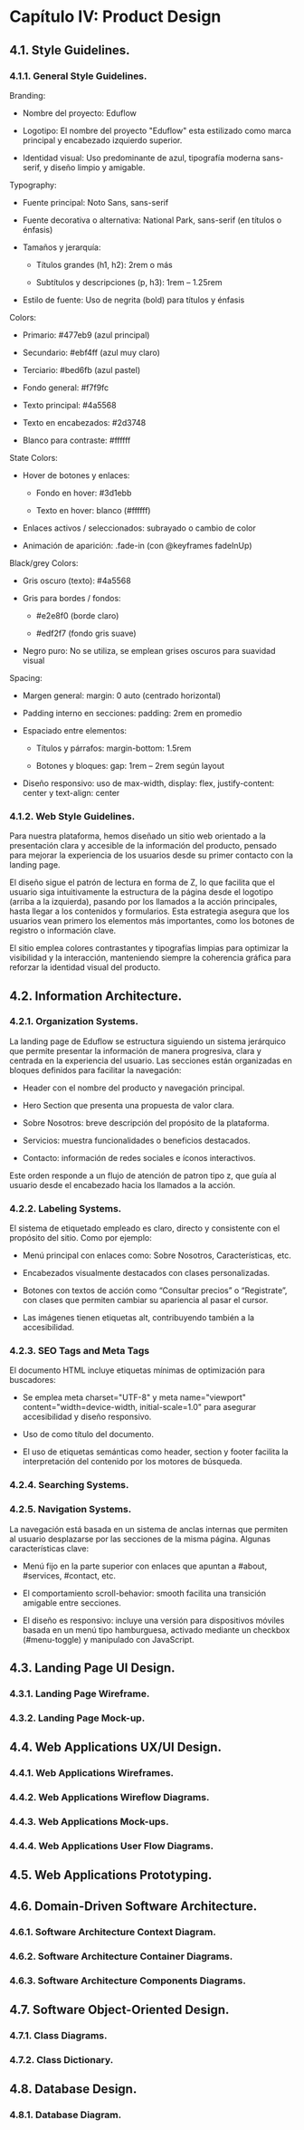 # Capítulo IV: Product Design
## 4.1. Style Guidelines.
### 4.1.1. General Style Guidelines.
Branding:
- Nombre del proyecto: Eduflow

- Logotipo: El nombre del proyecto "Eduflow" esta estilizado como marca principal y encabezado izquierdo superior.

- Identidad visual: Uso predominante de azul, tipografía moderna sans-serif, y diseño limpio y amigable.

Typography:
- Fuente principal: Noto Sans, sans-serif

- Fuente decorativa o alternativa: National Park, sans-serif (en títulos o énfasis)

- Tamaños y jerarquía:

  - Títulos grandes (h1, h2): 2rem o más

  - Subtítulos y descripciones (p, h3): 1rem – 1.25rem

- Estilo de fuente: Uso de negrita (bold) para títulos y énfasis

Colors:

- Primario: #477eb9 (azul principal)

- Secundario: #ebf4ff (azul muy claro)

- Terciario: #bed6fb (azul pastel)

- Fondo general: #f7f9fc

- Texto principal: #4a5568

- Texto en encabezados: #2d3748

- Blanco para contraste: #ffffff

State Colors:

- Hover de botones y enlaces:

  - Fondo en hover: #3d1ebb

  - Texto en hover: blanco (#ffffff)

- Enlaces activos / seleccionados: subrayado o cambio de color

- Animación de aparición: .fade-in (con @keyframes fadeInUp)

Black/grey Colors:

- Gris oscuro (texto): #4a5568

- Gris para bordes / fondos:

  - #e2e8f0 (borde claro)

  - #edf2f7 (fondo gris suave)

- Negro puro: No se utiliza, se emplean grises oscuros para suavidad visual

Spacing:

- Margen general: margin: 0 auto (centrado horizontal)

- Padding interno en secciones: padding: 2rem en promedio

- Espaciado entre elementos:

  - Títulos y párrafos: margin-bottom: 1.5rem

  - Botones y bloques: gap: 1rem – 2rem según layout

- Diseño responsivo: uso de max-width, display: flex, justify-content: center y text-align: center



### 4.1.2. Web Style Guidelines.
Para nuestra plataforma, hemos diseñado un sitio web orientado a la presentación clara y accesible de la información del producto, pensado para mejorar la experiencia de los usuarios desde su primer contacto con la landing page.

El diseño sigue el patrón de lectura en forma de Z, lo que facilita que el usuario siga intuitivamente la estructura de la página desde el logotipo (arriba a la izquierda), pasando por los llamados a la acción principales, hasta llegar a los contenidos y formularios. Esta estrategia asegura que los usuarios vean primero los elementos más importantes, como los botones de registro o información clave.

El sitio emplea colores contrastantes y tipografías limpias para optimizar la visibilidad y la interacción, manteniendo siempre la coherencia gráfica para reforzar la identidad visual del producto.

## 4.2. Information Architecture.
### 4.2.1. Organization Systems.
La landing page de Eduflow se estructura siguiendo un sistema jerárquico que permite presentar la información de manera progresiva, clara y centrada en la experiencia del usuario. Las secciones están organizadas en bloques definidos para facilitar la navegación:

- Header con el nombre del producto y navegación principal.

- Hero Section que presenta una propuesta de valor clara.

- Sobre Nosotros: breve descripción del propósito de la plataforma.

- Servicios: muestra funcionalidades o beneficios destacados.

- Contacto: información de redes sociales e íconos interactivos.

Este orden responde a un flujo de atención de patron tipo z, que guía al usuario desde el encabezado hacia los llamados a la acción.

### 4.2.2. Labeling Systems.
El sistema de etiquetado empleado es claro, directo y consistente con el propósito del sitio. Como por ejemplo:

- Menú principal con enlaces como: Sobre Nosotros, Características, etc.

- Encabezados visualmente destacados con clases personalizadas.

- Botones con textos de acción como “Consultar precios” o “Registrate”, con clases que permiten cambiar su apariencia al pasar el cursor.

- Las imágenes tienen etiquetas alt, contribuyendo también a la accesibilidad.

### 4.2.3. SEO Tags and Meta Tags
El documento HTML incluye etiquetas mínimas de optimización para buscadores:

- Se emplea meta charset="UTF-8" y meta name="viewport" content="width=device-width, initial-scale=1.0" para asegurar accesibilidad y diseño responsivo.

- Uso de <title>Eduflow - Sistema de matrícula inteligente</title> como título del documento.

- El uso de etiquetas semánticas como header, section y footer facilita la interpretación del contenido por los motores de búsqueda.
### 4.2.4. Searching Systems.

### 4.2.5. Navigation Systems.
La navegación está basada en un sistema de anclas internas que permiten al usuario desplazarse por las secciones de la misma página. Algunas características clave:

- Menú fijo en la parte superior con enlaces que apuntan a #about, #services, #contact, etc.

- El comportamiento scroll-behavior: smooth facilita una transición amigable entre secciones.

- El diseño es responsivo: incluye una versión para dispositivos móviles basada en un menú tipo hamburguesa, activado mediante un checkbox (#menu-toggle) y manipulado con JavaScript.

## 4.3. Landing Page UI Design.
### 4.3.1. Landing Page Wireframe.
### 4.3.2. Landing Page Mock-up.
## 4.4. Web Applications UX/UI Design.
### 4.4.1. Web Applications Wireframes.
### 4.4.2. Web Applications Wireflow Diagrams.
### 4.4.3. Web Applications Mock-ups.
### 4.4.4. Web Applications User Flow Diagrams.
## 4.5. Web Applications Prototyping.
## 4.6. Domain-Driven Software Architecture.
### 4.6.1. Software Architecture Context Diagram.
### 4.6.2. Software Architecture Container Diagrams.
### 4.6.3. Software Architecture Components Diagrams.
## 4.7. Software Object-Oriented Design.
### 4.7.1. Class Diagrams.
### 4.7.2. Class Dictionary.
## 4.8. Database Design.
### 4.8.1. Database Diagram.
